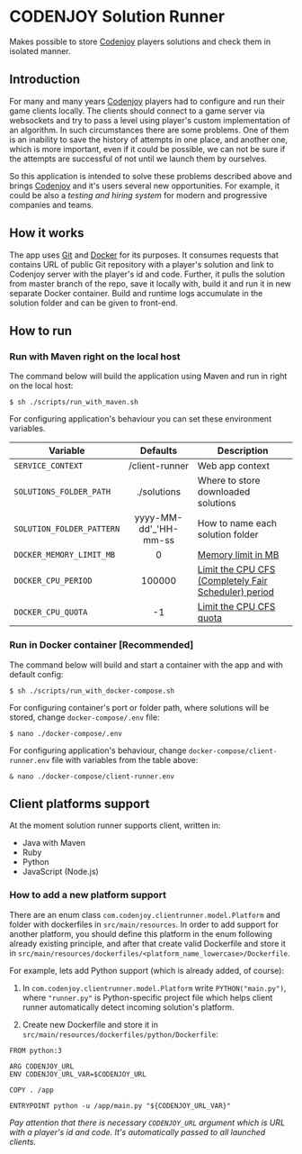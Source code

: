 # CODENJOY Solution Runner
Makes possible to store [Codenjoy][0] players solutions and check them in isolated manner. 

## Introduction
For many and many years [Codenjoy][0] players had to configure and run their game clients locally.
The clients should connect to a game server via websockets and try to pass a level using player's 
custom implementation of an algorithm. In such circumstances there are some problems.
One of them is an inability to save the history of attempts in one place, and another one,
which is more important, even if it could be possible, 
we can not be sure if the attempts are successful of not until we launch them by ourselves.

So this application is intended to solve these problems described above and 
brings [Codenjoy][0] and it's users several new opportunities. For example, 
it could be also a _testing and hiring system_ for modern and progressive
companies and teams.

## How it works
The app uses [Git](https://git-scm.com/) and [Docker](https://www.docker.com/) for its purposes. 
It consumes requests that contains URL of public Git repository with a player's solution
and link to Codenjoy server with the player's id and code. Further, it pulls the solution 
from master branch of the repo, save it locally with, build it and run it in new separate 
Docker container. Build and runtime logs accumulate in the solution folder and can be given 
to front-end.

## How to run
### Run with Maven right on the local host
The command below will build the application using Maven and run in right on the local host:
```
$ sh ./scripts/run_with_maven.sh
```
For configuring application's behaviour you can set these environment variables.

Variable | Defaults | Description
---------|:----------:|------------
`SERVICE_CONTEXT` | /client-runner | Web app context
`SOLUTIONS_FOLDER_PATH` | ./solutions | Where to store downloaded solutions
`SOLUTION_FOLDER_PATTERN` | yyyy-MM-dd'_'HH-mm-ss | How to name each solution folder
`DOCKER_MEMORY_LIMIT_MB` | 0 | [Memory limit in MB](https://docs.docker.com/engine/reference/commandline/build/)
`DOCKER_CPU_PERIOD` | 100000 | [Limit the CPU CFS (Completely Fair Scheduler) period](https://docs.docker.com/engine/reference/commandline/build/)
`DOCKER_CPU_QUOTA` | -1 | [Limit the CPU CFS quota](https://docs.docker.com/engine/reference/commandline/build/)

### Run in Docker container  __[Recommended]__
The command below will build and start a container with the app and with
default config:
```
$ sh ./scripts/run_with_docker-compose.sh
```
For configuring container's port or folder path, where solutions will be stored,
change `docker-compose/.env` file:
```
$ nano ./docker-compose/.env
```
For configuring application's behaviour,
change `docker-compose/client-runner.env` file with variables from the table above:
```
& nano ./docker-compose/client-runner.env
```

[0]: (https://github.com/codenjoyme/codenjoy)

## Client platforms support
At the moment solution runner supports client, written in:
- Java with Maven
- Ruby 
- Python
- JavaScript (Node.js)

### How to add a new platform support 
There are an enum class `com.codenjoy.clientrunner.model.Platform`
and folder with dockerfiles in `src/main/resources`. In order to add support for
another platform, you should define this platform in the enum following already existing
principle, and after that create valid Dockerfile and store it in 
`src/main/resources/dockerfiles/<platform_name_lowercase>/Dockerfile`.

For example, lets add Python support (which is already added, of course):
1. In `com.codenjoy.clientrunner.model.Platform` write `PYTHON("main.py")`, where 
`"runner.py"` is Python-specific project file which helps
   client runner automatically detect incoming solution's platform.
    
2. Create new Dockerfile and store it in `src/main/resources/dockerfiles/python/Dockerfile`:
```
FROM python:3

ARG CODENJOY_URL
ENV CODENJOY_URL_VAR=$CODENJOY_URL

COPY . /app

ENTRYPOINT python -u /app/main.py "${CODENJOY_URL_VAR}"
```
_Pay attention that there is necessary `CODENJOY_URL` argument which is URL with a player's id and code. It's automatically 
passed to all launched clients._